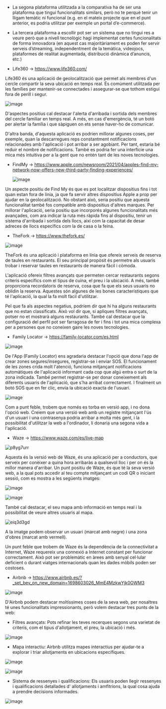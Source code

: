 
- La segona plataforma utilitzada a la comparativa ha de ser una plataforma que tingui funcionalitats similars, però no te perquè tenir un lligam temàtic ni funcional (e.g. en el mateix projecte que en el punt anterior, es podria utilitzar per exemple un portal d’e-commerce).
- La tercera plataforma a escollir pot ser un sistema que no tingui res a veure però que a nivell tecnològic hagi implementat certes funcionalitats de forma innovadora (en aquest cas majoritàriament es poden fer servir serveis d’streaming, independentment de la temàtica, videojocs, plataformes de realitat augmentada, distribució dinàmica d’anuncis, etc.)


- Life360 -> https://www.life360.com/

Life360 és una aplicació de geolocalització que permet als membres d'un cercle compartir la seva ubicació en temps real. És comúment utilitzada per les famílies per mantenir-se connectades i assegurar-se que tothom estigui fora de perill i segur.

![image](https://github.com/pepbote/daw-bio2/assets/144775358/c118e299-92a2-4529-bc2f-14c5feae1a04)

D'aspectes positius cal destacar l'alerta d'arribada i sortida dels membres del cercle familiar en temps real. A més, en cas d'emergència, té un botó per alertar la família i que sàpiguen on ets sense haver-ho de comunicar.

D'altra banda, d'aquesta aplicació es podrien millorar algunes coses, per exemple, quan la descarregues reps constantment notificacions relacionades amb l'aplicació i pot arribar a ser agobiant. Per tant, estaria bé reduir el nombre de notificacions. També es podria fer una interfície una mica més intuitiva per a la gent que no entén tant de les noves tecnologies.

- FindMy -> https://www.apple.com/newsroom/2021/04/apples-find-my-network-now-offers-new-third-party-finding-experiences/

  ![image](https://github.com/pepbote/daw-bio2/assets/144775358/0611539b-5938-41db-a270-a2c2e725e3fd)

Un aspecte positiu de Find My és que es pot localitzar dispositius fins i tot quan estan fora de línia, ja que fa servir altres dispositius Apple a prop per ajudar en la geolocalització. No obstant això, seria positiu que aquesta funcionalitat també fos compatible amb dispositius d'altres marques. 
Per millorar l'aplicació, seria positiu que incorporés algunes funcionalitats més avançades, com ara indicar la ruta més ràpida fins al dispositiu, tenir un sistema d'arribada i sortida dels llocs, així com la capacitat de desar adreces de llocs específics com la de casa o la feina.

- TheFork -> https://www.thefork.es/

![image](https://github.com/pepbote/daw-bio2/assets/144775358/50fa5b21-7787-4391-bcd6-b9e67e78902e)

TheFork és una aplicació i plataforma en línia que ofereix serveis de reserva de taules en restaurants. El seu principal propòsit és permetre als usuaris trobar i reservar taules en restaurants de manera fàcil i còmoda. 

L'aplicació ofereix filtres avançats que permeten cercar restaurants segons criteris específics com el tipus de cuina, el preu i la ubicació. A més, també proporciona recordatoris de reserva, cosa que fa que els seus usuaris no oblidin la reserva. Aquestes són algunes de les bones característiques que té l'aplicació, la qual la fa molt fàcil d'utilitzar.

Pel que fa als aspectes negatius, podríem dir que hi ha alguns restaurants que no estan classificats. Això vol dir que, si apliques filtres avançats, potser no et mostrarà alguns restaurants. També cal destacar que la configuració del perfil pot ser farragosa de fer i fins i tot una mica complexa per a persones que no coneixen gaire les noves tecnologies.

- Family Locator -> https://family-locator.com/es.html

![image](https://github.com/pepbote/daw-bio2/assets/144775859/30ba00b0-1baf-4cdc-a51e-977015fd463f)

De l'App (Family Locator) ens agradaria destacar l'opció que dona l'app de crear zones segures/insegures, registrar-se i enviar SOS. El funcionament de les zones crida molt l'atenció, funciona mitjançant notificacions automàtiques de l'aplicació informant cada cop que algú entra o surt de la zona indicada. També permet registrar-se per donar coneixement als diferents usuaris de l'aplicació, que s'ha arribat correctament. I finalment un botó SOS que en fer clic, envia la ubicació exacta de l'usuari.


![image](https://github.com/pepbote/daw-bio2/assets/144775859/0f530fdd-3c1e-4eb9-a247-93aed0f683e8)

Com a punt feble, trobem que només es torba en versió app, i no dona l'opció web. Creiem que una versió web amb un registre mitjançant l'ús d'un usuari i una contrasenya podria arribar a molta més gent, i la possibilitat d'utilitzar la web a l'ordinador, li  donaria una segona vida a l'aplicació.


- Waze -> https://www.waze.com/es/live-map

![p8yg7urr](https://github.com/pepbote/daw-bio2/assets/144775859/2b43de8b-5cf3-46d0-b6ab-02219e522efe)

Aquesta és la versió web de Waze, és una aplicació per a conductors, que serveix per conèixer a quina hora arribaràs a qualsevol lloc i per on és la millor manera d'arribar. Un punt positiu de Waze, és que té la seva versió web, a la qual pots accedir al teu compte mitjançant un codi QR o iniciant sessió, com es mostra a les següents imatges:

![image](https://github.com/pepbote/daw-bio2/assets/144775859/ed761a7a-e0ac-4ca8-9d97-f77e44371bd5)

![image](https://github.com/pepbote/daw-bio2/assets/144775859/7c7331e5-1559-46db-af3a-6b5b0c9a39c3)

També cal destacar, el seu mapa amb informació en temps real i la possibilitat de veure altres usuaris al mapa. 

![eiq3d3gd](https://github.com/pepbote/daw-bio2/assets/144775859/417ecdc1-14b6-436d-b14d-0e37e187e7c5)

A la imatge podem observar un usuari (marcat amb negre) i una zona d'obres (marcat amb vermell).

Un punt feble que trobem de Waze és la dependència de la connectivitat a Internet, Waze requereix una connexió a Internet constant per funcionar correctament. Això pot ser problemàtic en àrees amb senyal cel·lular deficient o durant viatges internacionals quan  les dades mòbils poden ser costoses.

- Airbnb -> https://www.airbnb.es/?_set_bev_on_new_domain=1698603026_MmE4MzkwYjk0OWM3

![image](https://github.com/pepbote/daw-bio2/assets/144775859/6ccc1709-d31c-4797-aa99-01fa20e2acd5)

D'Airbnb podem destacar moltíssimes coses de la seva web, per nosaltres té unes funcionalitats impressionants, però volem destacar tres punts de la web:
- Filtres avançats: Pots refinar les teves recerques segons una varietat de criteris, com el tipus d'allotjament, el preu, la ubicació i més.

![image](https://github.com/pepbote/daw-bio2/assets/144775859/3bdfc881-0635-4402-be24-11d8e019b9f9)

- Mapa interactiu: Airbnb utilitza mapes interactius per ajudar-te a explorar i triar allotjaments en ubicacions específiques.

![image](https://github.com/pepbote/daw-bio2/assets/144775859/ff8eb77d-c702-42aa-994f-00b6cdc3b771)

![image](https://github.com/pepbote/daw-bio2/assets/144775859/3714fd44-ca48-42c7-bb6a-59df64b6bb10)

- Sistema de ressenyes i qualificacions: Els usuaris poden llegir ressenyes i qualificacions detallades d' allotjaments i amfitrions, la qual cosa ajuda a prendre decisions informades.

![image](https://github.com/pepbote/daw-bio2/assets/144775859/77fd4159-c69f-40aa-a55e-1da37240f0f0)



